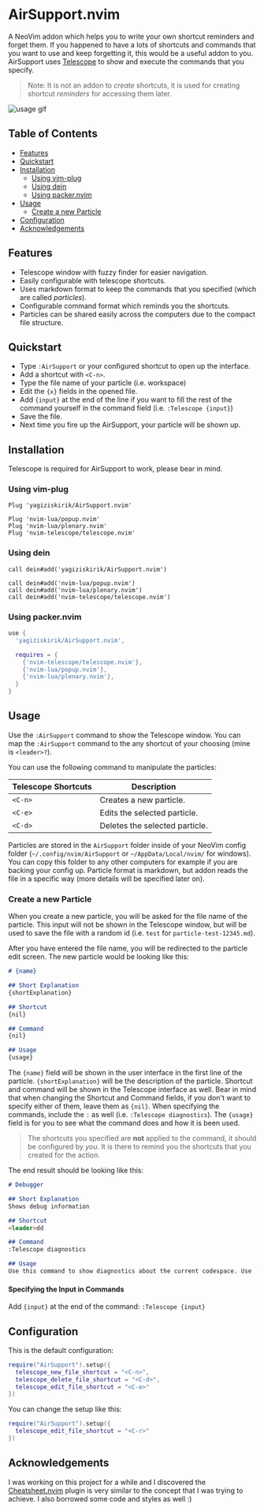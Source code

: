 # AirSupport.nvim

A NeoVim addon which helps you to write your own shortcut reminders and forget them. If you happened to have a lots of shortcuts and commands that you want to use and keep forgetting it, this would be a useful addon to you. AirSupport uses [Telescope](https://github.com/nvim-telescope/telescope.nvim) to show and execute the commands that you specify.

> Note: It is not an addon to _create_ shortcuts, it is used for creating shortcut _reminders_ for accessing them later.

![usage gif](https://i.ibb.co/89s4HLs/record.gif)

## Table of Contents

- [Features](#features)
- [Quickstart](#quickstart)
- [Installation](#installation)
  - [Using vim-plug](#using-vim-plug)
  - [Using dein](#using-dein)
  - [Using packer.nvim](#using-packernvim)
- [Usage](#usage)
  - [Create a new Particle](#create-a-new-particle)
- [Configuration](#configuration)
- [Acknowledgements](#acknowledgements)

## Features
- Telescope window with fuzzy finder for easier navigation.
- Easily configurable with telescope shortcuts.
- Uses markdown format to keep the commands that you specified (which are called _particles_).
- Configurable command format which reminds you the shortcuts.
- Particles can be shared easily across the computers due to the compact file structure.

## Quickstart
- Type `:AirSupport` or your configured shortcut to open up the interface.
- Add a shortcut with `<C-n>`.
- Type the file name of your particle (i.e. workspace)
- Edit the `{x}` fields in the opened file.
- Add `{input}` at the end of the line if you want to fill the rest of the command yourself in the command field (i.e. `:Telescope {input}`)
- Save the file.
- Next time you fire up the AirSupport, your particle will be shown up.

## Installation
Telescope is required for AirSupport to work, please bear in mind.

### Using vim-plug
```viml
Plug 'yagiziskirik/AirSupport.nvim'

Plug 'nvim-lua/popup.nvim'
Plug 'nvim-lua/plenary.nvim'
Plug 'nvim-telescope/telescope.nvim'
```

### Using dein
```viml
call dein#add('yagiziskirik/AirSupport.nvim')

call dein#add('nvim-lua/popup.nvim')
call dein#add('nvim-lua/plenary.nvim')
call dein#add('nvim-telescope/telescope.nvim')
```

### Using packer.nvim
```lua
use {
  'yagiziskirik/AirSupport.nvim',

  requires = {
    {'nvim-telescope/telescope.nvim'},
    {'nvim-lua/popup.nvim'},
    {'nvim-lua/plenary.nvim'},
  }
}
```

## Usage
Use the `:AirSupport` command to show the Telescope window. You can map the `:AirSupport` command to the any shortcut of your choosing (mine is `<leader>?`).

You can use the following command to manipulate the particles:

| Telescope Shortcuts   | Description                       |
| ---                   | ---                               |
| `<C-n>`               | Creates a new particle.           |
| `<C-e>`               | Edits the selected particle.      |
| `<C-d>`               | Deletes the selected particle.    |

Particles are stored in the `AirSupport` folder inside of your NeoVim config folder (`~/.config/nvim/AirSupport` or `~/AppData/Local/nvim/` for windows). You can copy this folder to any other computers for example if you are backing your config up. Particle format is markdown, but addon reads the file in a specific way (more details will be specified later on).

### Create a new Particle
When you create a new particle, you will be asked for the file name of the particle. This input will not be shown in the Telescope window, but will be used to save the file with a random id (i.e. `test` for `particle-test-12345.md`).

After you have entered the file name, you will be redirected to the particle edit screen. The new particle would be looking like this:

```md
# {name}

## Short Explanation
{shortExplanation}

## Shortcut
{nil}

## Command
{nil}

## Usage
{usage}
```

The `{name}` field will be shown in the user interface in the first line of the particle. `{shortExplanation}` will be the description of the particle. Shortcut and command will be shown in the Telescope interface as well. Bear in mind that when changing the Shortcut and Command fields, if you don't want to specify either of them, leave them as `{nil}`. When specifying the commands, include the `:` as well (i.e. `:Telescope diagnostics`). The `{usage}` field is for you to see what the command does and how it is been used.

> The shortcuts you specified are **not** applied to the command, it should be configured by _you_. It is there to remind you the shortcuts that you created for the action.

The end result should be looking like this:

```md
# Debugger

## Short Explanation
Shows debug information

## Shortcut
<leader>dd

## Command
:Telescope diagnostics

## Usage
Use this command to show diagnostics about the current codespace. Use `:Telescope diagnostics` or `<leader>dd` shortcut to open it up.
```

#### Specifying the Input in Commands
Add `{input}` at the end of the command: `:Telescope {input}`

## Configuration
This is the default configuration:

```lua
require("AirSupport").setup({
  telescope_new_file_shortcut = "<C-n>",
  telescope_delete_file_shortcut = "<C-d>",
  telescope_edit_file_shortcut = "<C-e>"
})
```

You can change the setup like this:

```lua
require("AirSupport").setup({
  telescope_edit_file_shortcut = "<C-r>"
})
```

## Acknowledgements
I was working on this project for a while and I discovered the [Cheatsheet.nvim](https://github.com/sudormrfbin/cheatsheet.nvim) plugin is very similar to the concept that I was trying to achieve. I also borrowed some code and styles as well :)
